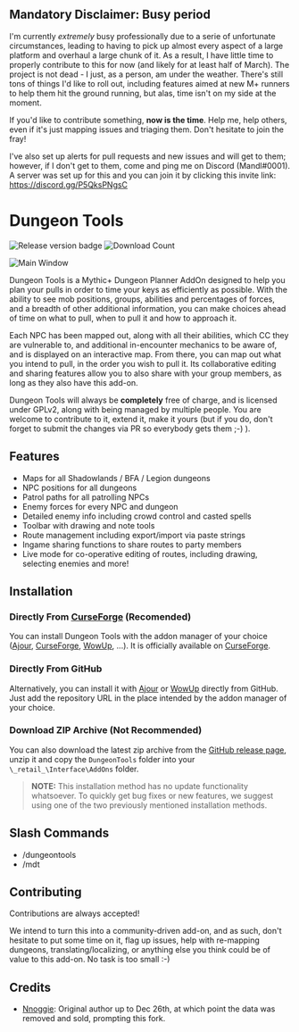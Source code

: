 ## Mandatory Disclaimer: Busy period

I'm currently _extremely_ busy professionally due to a serie of unfortunate circumstances, leading to having to pick up almost every aspect of a large platform and overhaul a large chunk of it. As a result, I have little time to properly contribute to this for now (and likely for at least half of March). The project is not dead - I just, as a person, am under the weather. There's still tons of things I'd like to roll out, including features aimed at new M+ runners to help them hit the ground running, but alas, time isn't on my side at the moment.

If you'd like to contribute something, **now is the time**. Help me, help others, even if it's just mapping issues and triaging them. Don't hesitate to join the fray!

I've also set up alerts for pull requests and new issues and will get to them; however, if I don't get to them, come and ping me on Discord (Mandl#0001). A server was set up for this and you can join it by clicking this invite link: https://discord.gg/P5QksPNgsC

# Dungeon Tools

![Release version badge](https://img.shields.io/github/v/release/LetsTimeIt/DungeonTools?style=flat-square)
![Download Count](https://img.shields.io/github/downloads/LetsTimeIt/DungeonTools/total?style=flat-square)

![Main Window](https://i.imgur.com/HFzS0Xl.jpg 'x')

 Dungeon Tools is a Mythic+ Dungeon Planner AddOn designed to help you plan your pulls in order to time your keys as efficiently as possible. With the ability to see mob positions, groups, abilities and percentages of forces, and a breadth of other additional information, you can make choices ahead of time on what to pull, when to pull it and how to approach it.
 
 Each NPC has been mapped out, along with all their abilities, which CC they are vulnerable to, and additional in-encounter mechanics to be aware of, and is displayed on an interactive map. From there, you can map out what you intend to pull, in the order you wish to pull it. Its collaborative editing and sharing features allow you to also share with your group members, as long as they also have this add-on.
 
 Dungeon Tools will always be **completely** free of charge, and is licensed under GPLv2, along with being managed by multiple people. You are welcome to contribute to it, extend it, make it yours (but if you do, don't forget to submit the changes via PR so everybody gets them ;-) ).

## Features

- Maps for all Shadowlands / BFA / Legion dungeons
- NPC positions for all dungeons
- Patrol paths for all patrolling NPCs
- Enemy forces for every NPC and dungeon
- Detailed enemy info including crowd control and casted spells
- Toolbar with drawing and note tools
- Route management including export/import via paste strings
- Ingame sharing functions to share routes to party members
- Live mode for co-operative editing of routes, including drawing, selecting enemies and more!

## Installation

### Directly From [CurseForge](https://www.curseforge.com/) (Recomended)

You can install Dungeon Tools with the addon manager of your choice ([Ajour](https://www.getajour.com/), [CurseForge](https://curseforge.overwolf.com/), [WowUp](https://wowup.io/), ...). It is officially available on [CurseForge](https://www.curseforge.com/wow/addons/dungeon-tools).

### Directly From GitHub

Alternatively, you can install it with [Ajour](https://www.getajour.com/) or [WowUp](https://wowup.io/) directly from GitHub. Just add the repository URL in the place intended by the addon manager of your choice.

### Download ZIP Archive (Not Recommended)

You can also download the latest zip archive from the [GitHub release page](https://github.com/LetsTimeIt/DungeonTools/releases), unzip it and copy the `DungeonTools` folder into your `\_retail_\Interface\AddOns` folder.

> **NOTE:** This installation method has no update functionality whatsoever.
To quickly get bug fixes or new features, we suggest using one of the two previously mentioned installation methods.

## Slash Commands

- /dungeontools
- /mdt

## Contributing

Contributions are always accepted!

We intend to turn this into a community-driven add-on, and as such, don't hesitate to put some time on it, flag up issues, help with re-mapping dungeons, translating/localizing, or anything else you think could be of value to this add-on. No task is too small :-)

## Credits
- [Nnoggie](https://github.com/Nnoggie/MythicDungeonTools): Original author up to Dec 26th, at which point the data was removed and sold, prompting this fork.
